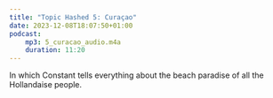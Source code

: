 ```yaml
---
title: "Topic Hashed 5: Curaçao"
date: 2023-12-08T18:07:50+01:00
podcast:
    mp3: 5_curacao_audio.m4a
    duration: 11:20
---
```

In which Constant tells everything about the beach paradise of all the Hollandaise people.
